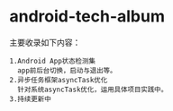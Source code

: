 # android-tech-album
主要收录如下内容：

    1.Android App状态检测集
      app前后台切换，启动与退出等。
    2.异步任务框架asyncTask优化
      针对系统asyncTask优化，运用具体项目实践中。
    3.持续更新中

